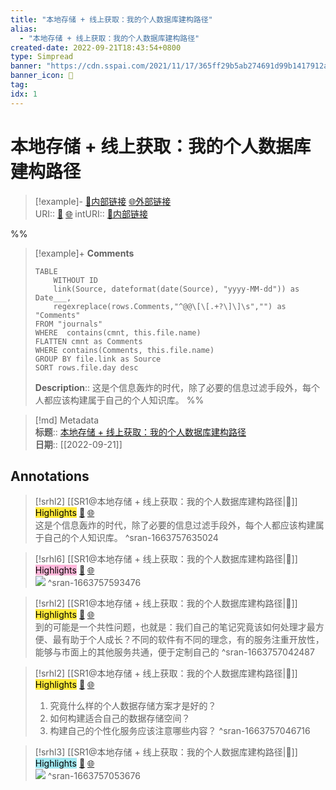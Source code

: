 ```yaml
---
title: "本地存储 + 线上获取：我的个人数据库建构路径"
alias: 
  - "本地存储 + 线上获取：我的个人数据库建构路径"
created-date: 2022-09-21T18:43:54+0800
type: Simpread
banner: "https://cdn.sspai.com/2021/11/17/365ff29b5ab274691d99b1417912aade.png "
banner_icon: 🔖
tag: 
idx: 1
---
```


# 本地存储 + 线上获取：我的个人数据库建构路径

> [!example]- [🧷内部链接](<http://localhost:7026/unread/1>) [🌐外部链接](<>)    
> URI:: [🧷](<http://localhost:7026/unread/1>) [🌐](<>) 
> intURI:: [🧷内部链接](<http://localhost:7026/reading/1>)

%%
> [!example]+ **Comments**  
> ```dataview
> TABLE 
>     WITHOUT ID
>     link(Source, dateformat(date(Source), "yyyy-MM-dd")) as Date___, 
>     regexreplace(rows.Comments,"^@@\[\[.+?\]\]\s","") as "Comments"
> FROM "journals"
> WHERE  contains(cmnt, this.file.name)
> FLATTEN cmnt as Comments
> WHERE contains(Comments, this.file.name)
> GROUP BY file.link as Source
> SORT rows.file.day desc
> ```
>  **Description**:: 这是个信息轰炸的时代，除了必要的信息过滤手段外，每个人都应该构建属于自己的个人知识库。
%%

> [!md] Metadata  
> **标题**:: [本地存储 + 线上获取：我的个人数据库建构路径](https://sspai.com/post/69972)  
> **日期**:: [[2022-09-21]]  

## Annotations


> [!srhl2] [[SR1@本地存储 + 线上获取：我的个人数据库建构路径|📄]] <mark style="background-color: #ffeb3b">Highlights</mark> [🧷](<http://localhost:7026/unread/1#id=1663757635024>) [🌐](<#id=1663757635024>)   
> 这是个信息轰炸的时代，除了必要的信息过滤手段外，每个人都应该构建属于自己的个人知识库。
> ^sran-1663757635024

> [!srhl6] [[SR1@本地存储 + 线上获取：我的个人数据库建构路径|📄]] <mark style="background-color: #ffb7da">Highlights</mark> [🧷](<http://localhost:7026/unread/1#id=1663757593476>) [🌐](<#id=1663757593476>)   
> ![](https://cdn.sspai.com/2021/11/17/02dcb3e22348318ab27890b2272242a6.png)
> ^sran-1663757593476

> [!srhl2] [[SR1@本地存储 + 线上获取：我的个人数据库建构路径|📄]] <mark style="background-color: #ffeb3b">Highlights</mark> [🧷](<http://localhost:7026/unread/1#id=1663757042487>) [🌐](<#id=1663757042487>)   
> 到的可能是一个共性问题，也就是：我们自己的笔记究竟该如何处理才最方便、最有助于个人成长？不同的软件有不同的理念，有的服务注重开放性，能够与市面上的其他服务共通，便于定制自己的
> ^sran-1663757042487

> [!srhl2] [[SR1@本地存储 + 线上获取：我的个人数据库建构路径|📄]] <mark style="background-color: #ffeb3b">Highlights</mark> [🧷](<http://localhost:7026/unread/1#id=1663757046716>) [🌐](<#id=1663757046716>)   
> 1.  究竟什么样的个人数据存储方案才是好的？
> 2.  如何构建适合自己的数据存储空间？
> 3.  构建自己的个性化服务应该注意哪些内容？
> ^sran-1663757046716

> [!srhl3] [[SR1@本地存储 + 线上获取：我的个人数据库建构路径|📄]] <mark style="background-color: #a2e9f2">Highlights</mark> [🧷](<http://localhost:7026/unread/1#id=1663757053676>) [🌐](<#id=1663757053676>)   
> ![](https://cdn.sspai.com/2021/11/17/d603dfc12369401e5d24eeff2c2ddb85.jpg)
> ^sran-1663757053676


